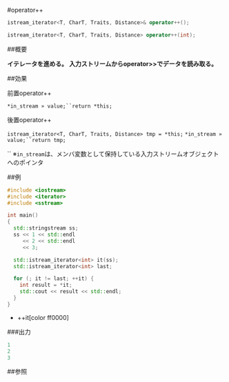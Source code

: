 #operator++
```cpp
istream_iterator<T, CharT, Traits, Distance>& operator++();

istream_iterator<T, CharT, Traits, Distance> operator++(int);
```

##概要

<b>イテレータを進める。</b>
<b>入力ストリームからoperator>>でデータを読み取る。</b>


##効果

前置operator++

`*in_stream » value;``return *this;`

後置operator++

`istream_iterator<T, CharT, Traits, Distance> tmp = *this;`
`*in_stream » value;``return tmp;`

``
※`in_stream`は、メンバ変数として保持している入力ストリームオブジェクトへのポインタ

##例

```cpp
#include <iostream>
#include <iterator>
#include <sstream>

int main()
{
  std::stringstream ss;
  ss << 1 << std::endl
     << 2 << std::endl
     << 3;

  std::istream_iterator<int> it(ss);
  std::istream_iterator<int> last;

  for (; it != last; ++it) {
    int result = *it;
    std::cout << result << std::endl;
  }
}
```
* ++it[color ff0000]

###出力

```cpp
1
2
3
```

##参照


